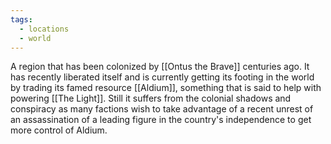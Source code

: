 ```yaml
---
tags:
  - locations
  - world
---
```

A region that has been colonized by [[Ontus the Brave]] centuries ago. It has recently liberated itself and is currently getting its footing in the world by trading its famed resource [[Aldium]], something that is said to help with powering [[The Light]]. Still it suffers from the colonial shadows and conspiracy as many factions wish to take advantage of a recent unrest of an assassination of a leading figure in the country's independence to get more control of Aldium.